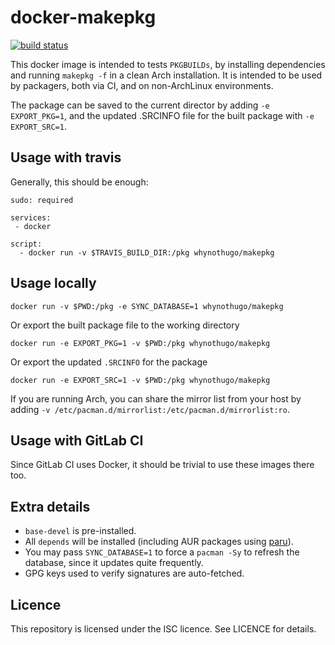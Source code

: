 docker-makepkg
==============

[![build status](https://github.com/WhyNotHugo/docker-makepkg/actions/workflows/build.yaml/badge.svg)](https://github.com/WhyNotHugo/docker-makepkg/actions/workflows/build.yaml)

This docker image is intended to tests `PKGBUILDs`, by installing dependencies
and running `makepkg -f` in a clean Arch installation. It is intended to be
used by packagers, both via CI, and on non-ArchLinux environments.

The package can be saved to the current director by adding `-e EXPORT_PKG=1`,
and the updated .SRCINFO file for the built package with `-e EXPORT_SRC=1`.

Usage with travis
-----------------

Generally, this should be enough:

```
sudo: required

services:
 - docker

script:
  - docker run -v $TRAVIS_BUILD_DIR:/pkg whynothugo/makepkg
```

Usage locally
-------------

```
docker run -v $PWD:/pkg -e SYNC_DATABASE=1 whynothugo/makepkg
```

Or export the built package file to the working directory

```
docker run -e EXPORT_PKG=1 -v $PWD:/pkg whynothugo/makepkg
```

Or export the updated `.SRCINFO` for the package

```
docker run -e EXPORT_SRC=1 -v $PWD:/pkg whynothugo/makepkg
```

If you are running Arch, you can share the mirror list from your host by adding
`-v /etc/pacman.d/mirrorlist:/etc/pacman.d/mirrorlist:ro`.

Usage with GitLab CI
--------------------

Since GitLab CI uses Docker, it should be trivial to use these images there
too.

Extra details
-------------

* `base-devel` is pre-installed.
* All `depends` will be installed (including AUR packages using
  [paru](https://github.com/Morganamilo/paru)).
* You may pass `SYNC_DATABASE=1` to force a `pacman -Sy` to refresh the
  database, since it updates quite frequently.
* GPG keys used to verify signatures are auto-fetched.

Licence
-------

This repository is licensed under the ISC licence. See LICENCE for details.
